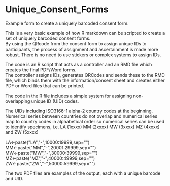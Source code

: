 # Unique_Consent_Forms
Example form to create a uniquely barcoded consent form.   

This is a very basic example of how R markdown can be scripted to create a set of uniquely barcoded consent forms.   
By using the QRcode from the consent form to assign unique IDs to participants, the process of assignment and ascertainment is made more robust. There is no need to use stickers or complex systems to assign IDs.   

The code is an R script that acts as a controller and an RMD file which creates the final PDF/Word forms.   
The controller assigns IDs, generates QRCodes and sends these to the RMD file, which binds them with the information/consent sheet and creates either PDF or Word files that can be printed.   

The code in the R file includes a simple system for assigning non-overlapping unique ID (UID) codes.   

The UIDs including ISO3166-1 alpha-2 country codes at the beginning. Numerical series between countries do not overlap and numerical series map to country codes in alphabetical order so numerical series can be used to identify specimens, i.e. LA (1xxxx) MM (2xxxx) MW (3xxxx) MZ (4xxxx) and ZW (5xxxx)  

LA<-paste("LA","-",10000:19999,sep="")  
MM<-paste("MM","-",20001:29999,sep="")  
MW<-paste("MW","-",30000:39999,sep="")  
MZ<-paste("MZ","-",40000:49999,sep="")  
ZW<-paste("ZW","-",50000:59999,sep="")  


The two PDF files are examples of the output, each with a unique barcode and UID.  
